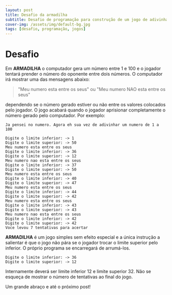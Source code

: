 ```yaml
---
layout: post
title: Desafio da armadilha
subtitle: Desafio de programação para construção de um jogo de adivinhação chamado armadilha
cover-img: /assets/img/default-bg.jpg
tags: [desafio, programação, jogos]
---
```


# Desafio

Em **ARMADILHA** o computador gera um número entre 1 e 100 e o jogador tentará prender o número do oponente entre dois números. O computador irá mostrar uma das mensagens abaixo:

> "Meu numero esta entre os seus"
ou
"Meu numero NAO esta entre os seus"

dependendo se o número gerado estiver ou não entre os valores colocados pelo jogador. O jogo acabará quando o jogador aprisionar completamente o número gerado pelo computador. Por exemplo:

```
Ja pensei no numero. Agora eh sua vez de adivinhar um numero de 1 a 100

Digite o limite inferior: -> 1
Digite o limite superior: -> 50
Meu numero esta entre os seus
Digite o limite inferior: -> 36
Digite o limite superior: -> 12
Meu numero nao esta entre os seus
Digite o limite inferior: -> 37
Digite o limite superior: -> 50
Meu numero esta entre os seus
Digite o limite inferior: -> 40
Digite o limite superior: -> 47
Meu numero esta entre os seus
Digite o limite inferior: -> 44
Digite o limite superior: -> 42
Meu numero esta entre os seus
Digite o limite inferior: -> 43
Digite o limite superior: -> 43
Meu numero nao esta entre os seus
Digite o limite inferior: -> 42
Digite o limite superior: -> 42
Voce levou 7 tentativas para acertar
```

**ARMADILHA** é um jogo simples sem efeito especial e a única instrução a salientar é que o jogo não pára se o jogador trocar o limite superior pelo inferior. O próprio programa se encarregará de arrumá-los.

```
Digite o limite inferior: -> 36
Digite o limite superior: -> 12
```

Internamente deverá ser limite inferior 12 e limite superior 32. Não se esqueça de mostrar o número de tentativas ao final do jogo.

Um grande abraço e até o próximo post!
